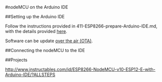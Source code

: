 #nodeMCU on the Arduino IDE

##Setting up the Arduino IDE

Follow the instructions provided in 411-ESP8266-prepare-Arduino-IDE.md, with the details provided [here](http://www.wemos.cc/d1/Getting_Started).

Software can be update [over the air (OTA)](http://www.wemos.cc/d1/Wireless_Upload).

##Connecting the nodeMCU to the IDE


##Projects

<http://www.instructables.com/id/ESP8266-NodeMCU-v10-ESP12-E-with-Arduino-IDE/?ALLSTEPS>

